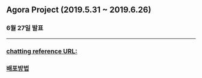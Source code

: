 ## Agora Project (2019.5.31 ~ 2019.6.26)
### 6월 27일 발표
***
### [chatting reference URL:](https://channels.readthedocs.io/en/latest/tutorial/part_1.html)
### [배포방법](https://github.com/GiSeok-Hong/TIL/blob/master/django/markdown/2019.06.26%20-%20Django%20App%20%20%EC%9B%B9%20%EB%B0%B0%ED%8F%AC.md)

